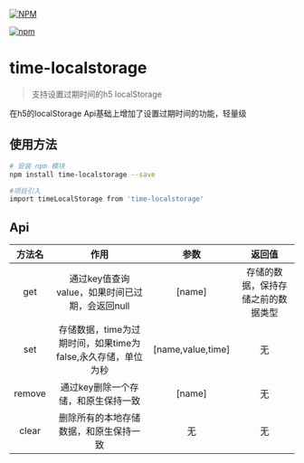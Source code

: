 
[![NPM](https://nodei.co/npm/time-localstorage.png)](https://github.com/hjc22/time-localstorage)

[![npm](https://img.shields.io/npm/dm/time-localstorage.svg)]()


# time-localstorage

> 支持设置过期时间的h5 localStorage

在h5的localStorage Api基础上增加了设置过期时间的功能，轻量级


## 使用方法

``` bash
# 安装 npm 模块
npm install time-localstorage --save

#项目引入
import timeLocalStorage from 'time-localstorage'


```
## Api


| 方法名       |    作用           | 参数  | 返回值 |
| :--------: | :----------------:| :-----: | :-------: |
| get |  通过key值查询value，如果时间已过期，会返回null  |  [name]   | 存储的数据，保持存储之前的数据类型 |
| set |  存储数据，time为过期时间，如果time为false,永久存储，单位为秒  |  [name,value,time]  | 无 |
| remove |  通过key删除一个存储，和原生保持一致  |  [name]  | 无 |
| clear |  删除所有的本地存储数据，和原生保持一致  |  无  | 无 |

